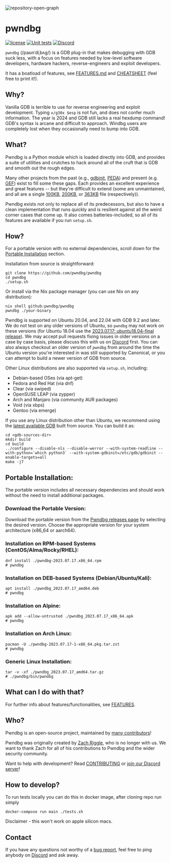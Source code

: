 ![repository-open-graph](https://github.com/pwndbg/pwndbg/assets/150354584/77b2e438-898f-416f-a989-4bef30759627)
# pwndbg

[![license](https://img.shields.io/github/license/mashape/apistatus.svg?maxAge=2592000)](https://choosealicense.com/licenses/mit/)
[![Unit tests](https://github.com/pwndbg/pwndbg/actions/workflows/tests.yml/badge.svg?branch=dev&event=push)](https://github.com/pwndbg/pwndbg/actions/workflows/tests.yml)
[![Discord](https://img.shields.io/discord/843809097920413717?label=Discord&style=plastic)](https://discord.gg/x47DssnGwm)

`pwndbg` (/paʊnˈdiˌbʌɡ/) is a GDB plug-in that makes debugging with GDB suck less, with a focus on features needed by low-level software developers, hardware hackers, reverse-engineers and exploit developers.

It has a boatload of features, see [FEATURES.md](FEATURES.md) and [CHEATSHEET](https://drive.google.com/file/d/16t9MV8KTFXK7oX_CzXhmDdaVnjT8IYM4/view?usp=drive_link) (feel free to print it!).

## Why?

Vanilla GDB is terrible to use for reverse engineering and exploit development. Typing `x/g30x $esp` is not fun, and does not  confer much information.  The year is 2024 and GDB still lacks a real hexdump command!  GDB's syntax is arcane and difficult to approach.  Windbg users are completely lost when they occasionally need to bump into GDB.

## What?

Pwndbg is a Python module which is loaded directly into GDB, and provides a suite of utilities and crutches to hack around all of the cruft that is GDB and smooth out the rough edges.

Many other projects from the past (e.g., [gdbinit][gdbinit], [PEDA][PEDA]) and present (e.g. [GEF][GEF]) exist to fill some these gaps.  Each provides an excellent experience and great features -- but they're difficult to extend (some are unmaintained, and all are a single [100KB][gdbinit2], [200KB][peda.py], or [363KB][gef.py] file (respectively)).

Pwndbg exists not only to replace all of its predecessors, but also to have a clean implementation that runs quickly and is resilient against all the weird corner cases that come up.  It also comes batteries-included, so all of its features are available if you run `setup.sh`.

[gdbinit]: https://github.com/gdbinit/Gdbinit
[gdbinit2]: https://github.com/gdbinit/Gdbinit/blob/master/gdbinit

[PEDA]: https://github.com/longld/peda
[peda.py]: https://github.com/longld/peda/blob/master/peda.py

[GEF]: https://github.com/hugsy/gef
[gef.py]: https://github.com/hugsy/gef/blob/master/gef.py

## How?

For a portable version with no external dependencies, scroll down for the [Portable Installation](#portable-installation) section.

Installation from source is straightforward:

```shell
git clone https://github.com/pwndbg/pwndbg
cd pwndbg
./setup.sh
```

Or install via the Nix package manager (you can use Nix on any distribution):
```shell
nix shell github:pwndbg/pwndbg
pwndbg ./your-binary
```

Pwndbg is supported on Ubuntu 20.04, and 22.04 with GDB 9.2 and later. We do not test on any older versions of Ubuntu, so `pwndbg` may not work on these versions (for Ubuntu 18.04 use the [2023.07.17: ubuntu18.04-final release](https://github.com/pwndbg/pwndbg/releases/tag/2023.07.17)). We may accept pull requests fixing issues in older versions on a case by case basis, please discuss this with us on [Discord](https://discord.gg/x47DssnGwm) first. You can also always checkout an older version of `pwndbg` from around the time the Ubuntu version you're interested in was still supported by Canonical, or you can attempt to build a newer version of GDB from source.

Other Linux distributions are also supported via `setup.sh`, including:

* Debian-based OSes (via apt-get)
* Fedora and Red Hat (via dnf)
* Clear (via swiped)
* OpenSUSE LEAP (via zypper)
* Arch and Manjaro (via community AUR packages)
* Void (via xbps)
* Gentoo (via emerge)

If you use any Linux distribution other than Ubuntu, we recommend using the [latest available GDB](https://www.gnu.org/software/gdb/download/) built from source. You can build it as:
```
cd <gdb-sources-dir>
mkdir build
cd build
../configure --disable-nls --disable-werror --with-system-readline --with-python=`which python3` --with-system-gdbinit=/etc/gdb/gdbinit --enable-targets=all
make -j7
```

## Portable Installation:

The portable version includes all necessary dependencies and should work without the need to install additional packages.

### Download the Portable Version:

Download the portable version from the [Pwndbg releases page](https://github.com/pwndbg/pwndbg/releases) by selecting the desired version. 
Choose the appropriate version for your system architecture (x86_64 or aarch64).

### Installation on RPM-based Systems (CentOS/Alma/Rocky/RHEL):

```shell
dnf install ./pwndbg-2023.07.17.x86_64.rpm
# pwndbg
```

### Installation on DEB-based Systems (Debian/Ubuntu/Kali):

```shell
apt install ./pwndbg_2023.07.17_amd64.deb
# pwndbg
```

### Installation on Alpine:

```shell
apk add --allow-untrusted ./pwndbg_2023.07.17_x86_64.apk
# pwndbg
```

### Installation on Arch Linux:

```shell
pacman -U ./pwndbg-2023.07.17-1-x86_64.pkg.tar.zst
# pwndbg
```

### Generic Linux Installation:

```shell
tar -v -xf ./pwndbg_2023.07.17_amd64.tar.gz
# ./pwndbg/bin/pwndbg
```

## What can I do with that?

For further info about features/functionalities, see [FEATURES](FEATURES.md).

## Who?

Pwndbg is an open-source project, maintained by [many contributors](https://github.com/pwndbg/pwndbg/graphs/contributors)!

Pwndbg was originally created by [Zach Riggle](https://github.com/zachriggle), who is no longer with us. We want to thank Zach for all of his contributions to Pwndbg and the wider security community.

Want to help with development? Read [CONTRIBUTING](.github/CONTRIBUTING.md) or [join our Discord server](https://discord.gg/x47DssnGwm)!

## How to develop?
To run tests locally you can do this in docker image, after cloning repo run simply
```shell
docker-compose run main ./tests.sh 
```
Disclaimer - this won't work on apple silicon macs.

## Contact
If you have any questions not worthy of a [bug report](https://github.com/pwndbg/pwndbg/issues), feel free to ping
anybody on [Discord](https://discord.gg/x47DssnGwm) and ask away.

